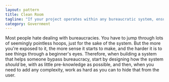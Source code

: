 ```yaml
---
layout: pattern
title: Clean Room
tagline: "If your project operates within any bureaucratic system, ensure that the person responsible for its design knows as little as possible about how the existing system works."
category: Government
---
```


Most people hate dealing with bureaucracies. You have to jump through lots of seemingly pointless hoops, just for the sake of the system. But the more you're exposed to it, the more sense it starts to make, and the harder it is to see things through a beginner's eyes. Therefore, when building a system that helps someone bypass bureaucracy, start by designing how the system *should* be, with as little pre-knowledge as possible, and then, when you need to add any complexity, work as hard as you can to hide that from the user.
